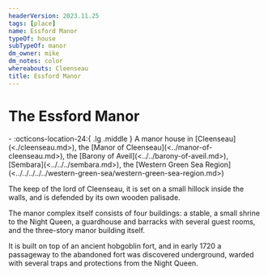 ```yaml
---
headerVersion: 2023.11.25
tags: [place]
name: Essford Manor
typeOf: house
subTypeOf: manor
dm_owner: mike
dm_notes: color
whereabouts: Cleenseau
title: Essford Manor
---
```

# The Essford Manor
<div class="grid cards ext-narrow-margin ext-one-column" markdown>
-    :octicons-location-24:{ .lg .middle } A manor house in [Cleenseau](<./cleenseau.md>), the [Manor of Cleenseau](<../manor-of-cleenseau.md>), the [Barony of Aveil](<../../barony-of-aveil.md>), [Sembara](<../../../sembara.md>), the [Western Green Sea Region](<../../../../../western-green-sea/western-green-sea-region.md>)  
</div>


The keep of the lord of Cleenseau, it is set on a small hillock inside the walls, and is defended by its own wooden palisade. 

The manor complex itself consists of four buildings: a stable, a small shrine to the Night Queen, a guardhouse and barracks with several guest rooms, and the three-story manor building itself.

It is built on top of an ancient hobgoblin fort, and in early 1720 a passageway to the abandoned fort was discovered underground, warded with several traps and protections from the Night Queen.


